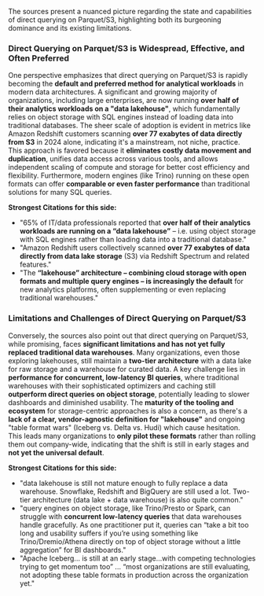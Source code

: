 The sources present a nuanced picture regarding the state and capabilities of direct querying on Parquet/S3, highlighting both its burgeoning dominance and its existing limitations.

### Direct Querying on Parquet/S3 is Widespread, Effective, and Often Preferred

One perspective emphasizes that direct querying on Parquet/S3 is rapidly becoming the **default and preferred method for analytical workloads** in modern data architectures. A significant and growing majority of organizations, including large enterprises, are now running **over half of their analytics workloads on a "data lakehouse"**, which fundamentally relies on object storage with SQL engines instead of loading data into traditional databases. The sheer scale of adoption is evident in metrics like Amazon Redshift customers scanning **over 77 exabytes of data directly from S3** in 2024 alone, indicating it's a mainstream, not niche, practice. This approach is favored because it **eliminates costly data movement and duplication**, unifies data access across various tools, and allows independent scaling of compute and storage for better cost efficiency and flexibility. Furthermore, modern engines (like Trino) running on these open formats can offer **comparable or even faster performance** than traditional solutions for many SQL queries.

**Strongest Citations for this side:**
*   "65% of IT/data professionals reported that **over half of their analytics workloads are running on a “data lakehouse”** – i.e. using object storage with SQL engines rather than loading data into a traditional database."
*   "Amazon Redshift users collectively scanned **over 77 exabytes of data directly from data lake storage** (S3) via Redshift Spectrum and related features."
*   "The **“lakehouse” architecture – combining cloud storage with open formats and multiple query engines – is increasingly the default** for new analytics platforms, often supplementing or even replacing traditional warehouses."

### Limitations and Challenges of Direct Querying on Parquet/S3

Conversely, the sources also point out that direct querying on Parquet/S3, while promising, faces **significant limitations and has not yet fully replaced traditional data warehouses**. Many organizations, even those exploring lakehouses, still maintain a **two-tier architecture** with a data lake for raw storage and a warehouse for curated data. A key challenge lies in **performance for concurrent, low-latency BI queries**, where traditional warehouses with their sophisticated optimizers and caching still **outperform direct queries on object storage**, potentially leading to slower dashboards and diminished usability. The **maturity of the tooling and ecosystem** for storage-centric approaches is also a concern, as there's a **lack of a clear, vendor-agnostic definition for "lakehouse"** and ongoing "table format wars" (Iceberg vs. Delta vs. Hudi) which cause hesitation. This leads many organizations to **only pilot these formats** rather than rolling them out company-wide, indicating that the shift is still in early stages and **not yet the universal default**.

**Strongest Citations for this side:**
*   "data lakehouse is still not mature enough to fully replace a data warehouse. Snowflake, Redshift and BigQuery are still used a lot. Two-tier architecture (data lake + data warehouse) is also quite common."
*   "query engines on object storage, like Trino/Presto or Spark, can struggle with **concurrent low-latency queries** that data warehouses handle gracefully. As one practitioner put it, queries can “take a bit too long and usability suffers if you’re using something like Trino/Dremio/Athena directly on top of object storage without a little aggregation” for BI dashboards."
*   "Apache Iceberg... is still at an early stage…with competing technologies trying to get momentum too” ... “most organizations are still evaluating, not adopting these table formats in production across the organization yet."